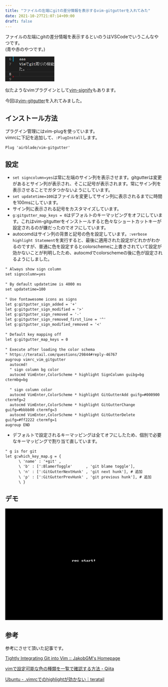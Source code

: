 ```yaml
---
title: "ファイルの左端にgitの差分情報を表示するvim-gitgutterを入れてみた"
date: 2021-10-27T21:07:14+09:00
draft: false
---
```


ファイルの左端にgitの差分情報を表示するといのうはVSCodeでいうこんなやつです。  
(青や赤のやつです。)

![VSCodeのgitの差分情報](Snipaste_2021-10-27_23-53-27.png)

似たようなvimプラグインとして[vim-signify](https://github.com/mhinz/vim-signify)もあります。  

今回は[vim-gitgutter](https://github.com/airblade/vim-gitgutter)を入れてみました。  

## インストール方法

プラグイン管理にはvim-plugを使っています。  
vimrcに下記を追加して、`:PlugInstall`します。  

```vimrc
Plug 'airblade/vim-gitgutter'
```

## 設定

- `set signcolumn=yes`は常に左端のサイン列を表示させます。gitgutterは変更があるとサイン列が表示され、そこに記号が表示されます。常にサイン列を表示させることでガタつかないようにしています。
- `set updatetime=100`はファイルを変更してサイン列に表示されるまでに時間を100msにしています。
- サイン列に表示される記号をカスタマイズしています。
- `g:gitgutter_map_keys = 0`はデフォルトのキーマッピングをオフにしています。これはvim-gitgutterをインストールすると色々なショートカットキーが設定されるのが嫌だったのでオフにしています。
- autocomdはサイン列の背景と記号の色を設定しています。`:verbose highlight Statement`を実行すると、最後に適用された設定がどれかがわかるのですが、普通に色を設定するとcolorschemeに上書きされていて設定が効かないことが判明したため、autocmdでcolorschemeの後に色が設定されるようにしました。

```vimrc
" Always show sign column
set signcolumn=yes

" By default updatetime is 4000 ms
set updatetime=100

" Use fontawesome icons as signs
let g:gitgutter_sign_added = '+'
let g:gitgutter_sign_modified = '>'
let g:gitgutter_sign_removed = '-'
let g:gitgutter_sign_removed_first_line = '^'
let g:gitgutter_sign_modified_removed = '<'

" Default key mapping off
let g:gitgutter_map_keys = 0

" Execute after loading the color schema
" https://teratail.com/questions/29844#reply-46767
augroup vimrc_vim_gitgutter
  autocmd!
  " sign column bg color
  autocmd VimEnter,ColorScheme * highlight SignColumn guibg=bg ctermbg=bg

  " sign column color
  autocmd VimEnter,ColorScheme * highlight GitGutterAdd guifg=#000900 ctermfg=2
  autocmd VimEnter,ColorScheme * highlight GitGutterChange guifg=#bbbb00 ctermfg=3
  autocmd VimEnter,ColorScheme * highlight GitGutterDelete guifg=#ff2222 ctermfg=1
augroup END
```

- デフォルトで設定されるキーマッピングは全てオフにしたため、個別で必要なキーマッピングで割り当て直しています。

```vimrc
" g is for git
let g:which_key_map.g = {
      \ 'name' : '+git' ,
      \ 'b' : [':BlamerToggle'      , 'git blame toggle'],
      \ 'n' : [':GitGutterNextHunk' , 'git next hunk'], # 追加
      \ 'p' : [':GitGutterPrevHunk' , 'git previous hunk'], # 追加
      \ }
```

## デモ

![デモ](vim-gitgutter.gif)

## 参考

参考にさせて頂いた記事です。  

[Tightly Integrating Git into Vim :: JakobGM's Homepage](https://jakobgm.com/posts/vim/git-integration/)

[vimで設定可能な色の種類を一覧で確認する方法 \- Qiita](https://qiita.com/omega999/items/15031eece4256eb500e7)

[Ubuntu \- \.vimrcでのhighlightが効かない｜teratail](https://teratail.com/questions/29844#reply-46767)
